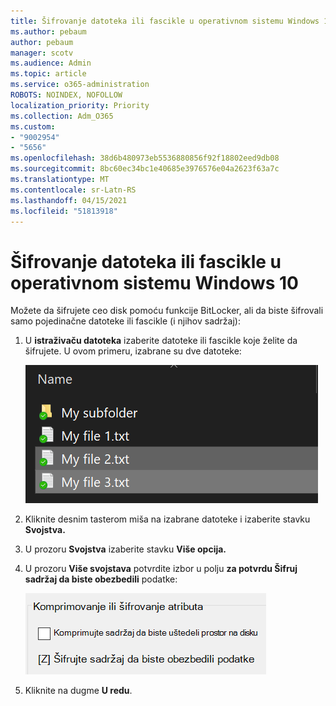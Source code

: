 ```yaml
---
title: Šifrovanje datoteka ili fascikle u operativnom sistemu Windows 10
ms.author: pebaum
author: pebaum
manager: scotv
ms.audience: Admin
ms.topic: article
ms.service: o365-administration
ROBOTS: NOINDEX, NOFOLLOW
localization_priority: Priority
ms.collection: Adm_O365
ms.custom:
- "9002954"
- "5656"
ms.openlocfilehash: 38d6b480973eb5536880856f92f18802eed9db08
ms.sourcegitcommit: 8bc60ec34bc1e40685e3976576e04a2623f63a7c
ms.translationtype: MT
ms.contentlocale: sr-Latn-RS
ms.lasthandoff: 04/15/2021
ms.locfileid: "51813918"
---
```

# <a name="encrypt-files-or-folder-in-windows-10"></a>Šifrovanje datoteka ili fascikle u operativnom sistemu Windows 10

Možete da šifrujete ceo disk pomoću funkcije BitLocker, ali da biste šifrovali samo pojedinačne datoteke ili fascikle (i njihov sadržaj):

1. U **istraživaču datoteka** izaberite datoteke ili fascikle koje želite da šifrujete. U ovom primeru, izabrane su dve datoteke:

    ![Izbor datoteka ili fascikli za šifrovanje](media/select-for-encrypting.png)

2. Kliknite desnim tasterom miša na izabrane datoteke i izaberite stavku **Svojstva.**

3. U prozoru **Svojstva** izaberite stavku **Više opcija.**

4. U prozoru **Više svojstava** potvrdite izbor u polju **za potvrdu Šifruj sadržaj da biste obezbedili** podatke:

    ![Šifrovanje sadržaja](media/encrypt-contents.png)

5. Kliknite na dugme **U redu**.
